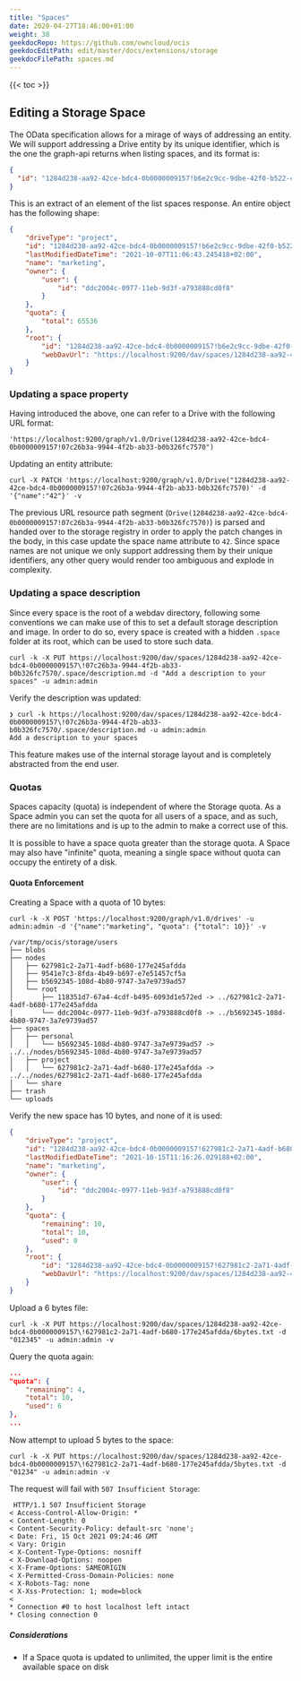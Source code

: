 ```yaml
---
title: "Spaces"
date: 2020-04-27T18:46:00+01:00
weight: 38
geekdocRepo: https://github.com/owncloud/ocis
geekdocEditPath: edit/master/docs/extensions/storage
geekdocFilePath: spaces.md
---
```


{{< toc >}}

## Editing a Storage Space

The OData specification allows for a mirage of ways of addressing an entity. We will support addressing a Drive entity by its unique identifier, which is the one the graph-api returns when listing spaces, and its format is:

```json
{
  "id": "1284d238-aa92-42ce-bdc4-0b0000009157!b6e2c9cc-9dbe-42f0-b522-4f2d3e175e9c"
}
```

This is an extract of an element of the list spaces response. An entire object has the following shape:

```json
{
    "driveType": "project",
    "id": "1284d238-aa92-42ce-bdc4-0b0000009157!b6e2c9cc-9dbe-42f0-b522-4f2d3e175e9c",
    "lastModifiedDateTime": "2021-10-07T11:06:43.245418+02:00",
    "name": "marketing",
    "owner": {
        "user": {
            "id": "ddc2004c-0977-11eb-9d3f-a793888cd0f8"
        }
    },
    "quota": {
        "total": 65536
    },
    "root": {
        "id": "1284d238-aa92-42ce-bdc4-0b0000009157!b6e2c9cc-9dbe-42f0-b522-4f2d3e175e9c",
        "webDavUrl": "https://localhost:9200/dav/spaces/1284d238-aa92-42ce-bdc4-0b0000009157!b6e2c9cc-9dbe-42f0-b522-4f2d3e175e9c"
    }
}
```

### Updating a space property

Having introduced the above, one can refer to a Drive with the following URL format:

```console
'https://localhost:9200/graph/v1.0/Drive(1284d238-aa92-42ce-bdc4-0b0000009157!07c26b3a-9944-4f2b-ab33-b0b326fc7570")
```

Updating an entity attribute:

```console
curl -X PATCH 'https://localhost:9200/graph/v1.0/Drive("1284d238-aa92-42ce-bdc4-0b0000009157!07c26b3a-9944-4f2b-ab33-b0b326fc7570)' -d '{"name":"42"}' -v
```

The previous URL resource path segment (`Drive(1284d238-aa92-42ce-bdc4-0b0000009157!07c26b3a-9944-4f2b-ab33-b0b326fc7570)`) is parsed and handed over to the storage registry in order to apply the patch changes in the body, in this case update the space name attribute to `42`. Since space names are not unique we only support addressing them by their unique identifiers, any other query would render too ambiguous and explode in complexity.


### Updating a space description

Since every space is the root of a webdav directory, following some conventions we can make use of this to set a default storage description and image. In order to do so, every space is created with a hidden `.space` folder at its root, which can be used to store such data.

```curl
curl -k -X PUT https://localhost:9200/dav/spaces/1284d238-aa92-42ce-bdc4-0b0000009157\!07c26b3a-9944-4f2b-ab33-b0b326fc7570/.space/description.md -d "Add a description to your spaces" -u admin:admin
```

Verify the description was updated:

```curl
❯ curl -k https://localhost:9200/dav/spaces/1284d238-aa92-42ce-bdc4-0b0000009157\!07c26b3a-9944-4f2b-ab33-b0b326fc7570/.space/description.md -u admin:admin
Add a description to your spaces
```

This feature makes use of the internal storage layout and is completely abstracted from the end user.

### Quotas

Spaces capacity (quota) is independent of where the Storage quota. As a Space admin you can set the quota for all users of a space, and as such, there are no limitations and is up to the admin to make a correct use of this.

It is possible to have a space quota greater than the storage quota. A Space may also have "infinite" quota, meaning a single space without quota can occupy the entirety of a disk.

#### Quota Enforcement

Creating a Space with a quota of 10 bytes:

`curl -k -X POST 'https://localhost:9200/graph/v1.0/drives' -u admin:admin -d '{"name":"marketing", "quota": {"total": 10}}' -v`

```console
/var/tmp/ocis/storage/users
├── blobs
├── nodes
│   ├── 627981c2-2a71-4adf-b680-177e245afdda
│   ├── 9541e7c3-8fda-4b49-b697-e7e51457cf5a
│   ├── b5692345-108d-4b80-9747-3a7e9739ad57
│   └── root
│       ├── 118351d7-67a4-4cdf-b495-6093d1e572ed -> ../627981c2-2a71-4adf-b680-177e245afdda
│       └── ddc2004c-0977-11eb-9d3f-a793888cd0f8 -> ../b5692345-108d-4b80-9747-3a7e9739ad57
├── spaces
│   ├── personal
│   │   └── b5692345-108d-4b80-9747-3a7e9739ad57 -> ../../nodes/b5692345-108d-4b80-9747-3a7e9739ad57
│   ├── project
│   │   └── 627981c2-2a71-4adf-b680-177e245afdda -> ../../nodes/627981c2-2a71-4adf-b680-177e245afdda
│   └── share
├── trash
└── uploads
```

Verify the new space has 10 bytes, and none of it is used:

```json
{
    "driveType": "project",
    "id": "1284d238-aa92-42ce-bdc4-0b0000009157!627981c2-2a71-4adf-b680-177e245afdda",
    "lastModifiedDateTime": "2021-10-15T11:16:26.029188+02:00",
    "name": "marketing",
    "owner": {
        "user": {
            "id": "ddc2004c-0977-11eb-9d3f-a793888cd0f8"
        }
    },
    "quota": {
        "remaining": 10,
        "total": 10,
        "used": 0
    },
    "root": {
        "id": "1284d238-aa92-42ce-bdc4-0b0000009157!627981c2-2a71-4adf-b680-177e245afdda",
        "webDavUrl": "https://localhost:9200/dav/spaces/1284d238-aa92-42ce-bdc4-0b0000009157!627981c2-2a71-4adf-b680-177e245afdda"
    }
}
```

Upload a 6 bytes file:

`curl -k -X PUT https://localhost:9200/dav/spaces/1284d238-aa92-42ce-bdc4-0b0000009157\!627981c2-2a71-4adf-b680-177e245afdda/6bytes.txt -d "012345" -u admin:admin -v`

Query the quota again:

```json
...
"quota": {
    "remaining": 4,
    "total": 10,
    "used": 6
},
...
```

Now attempt to upload 5 bytes to the space:

`curl -k -X PUT https://localhost:9200/dav/spaces/1284d238-aa92-42ce-bdc4-0b0000009157\!627981c2-2a71-4adf-b680-177e245afdda/5bytes.txt -d "01234" -u admin:admin -v`

The request will fail with `507 Insufficient Storage`:

```
 HTTP/1.1 507 Insufficient Storage
< Access-Control-Allow-Origin: *
< Content-Length: 0
< Content-Security-Policy: default-src 'none';
< Date: Fri, 15 Oct 2021 09:24:46 GMT
< Vary: Origin
< X-Content-Type-Options: nosniff
< X-Download-Options: noopen
< X-Frame-Options: SAMEORIGIN
< X-Permitted-Cross-Domain-Policies: none
< X-Robots-Tag: none
< X-Xss-Protection: 1; mode=block
<
* Connection #0 to host localhost left intact
* Closing connection 0
```

##### Considerations

- If a Space quota is updated to unlimited, the upper limit is the entire available space on disk
